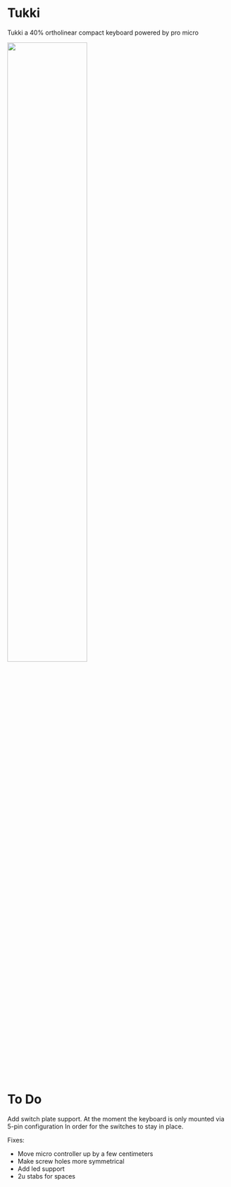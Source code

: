 # Tukki
Tukki a 40% ortholinear compact keyboard powered by pro micro

<img src="https://user-images.githubusercontent.com/111974729/219107352-48322d9d-9b62-440a-8860-2a34fae96c2a.jpg" width=60% height=60%>

# To Do
Add switch plate support. At the moment the keyboard is only mounted via 5-pin configuration In order for the switches to stay in place.

Fixes:
 - Move micro controller up by a few centimeters
 - Make screw holes more symmetrical
 - Add led support
 - 2u stabs for spaces
